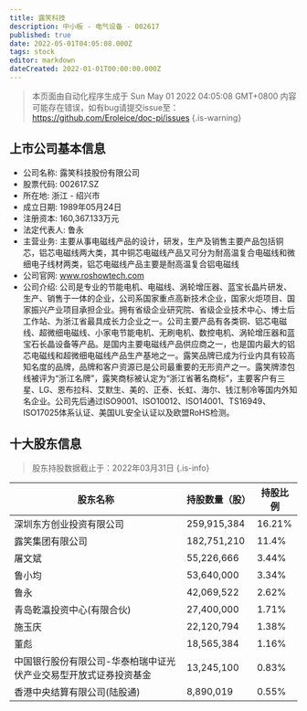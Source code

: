 ```yaml
---
title: 露笑科技
description: 中小板 - 电气设备 - 002617
published: true
date: 2022-05-01T04:05:08.000Z
tags: stock
editor: markdown
dateCreated: 2022-01-01T00:00:00.000Z
---
```


> 本页面由自动化程序生成于 Sun May 01 2022 04:05:08 GMT+0800
> 内容可能存在错误，如有bug请提交issue至：https://github.com/Eroleice/doc-pi/issues
{.is-warning}

## 上市公司基本信息
- 公司名称: 露笑科技股份有限公司
- 股票代码: 002617.SZ
- 所在地: 浙江 - 绍兴市
- 成立日期: 1989年05月24日
- 注册资本: 160,367.133万元
- 法定代表人: 鲁永
- 主营业务: 主要从事电磁线产品的设计，研发，生产及销售主要产品包括铜芯，铝芯电磁线两大类，其中铜芯电磁线产品又可分为耐高温复合电磁线和微细电子线材两类，铝芯电磁线产品主要是耐高温复合铝电磁线
- 公司官网: www.roshowtech.com
- 公司介绍: 公司是专业的节能电机、电磁线、涡轮增压器、蓝宝长晶片研发、生产、销售于一体的企业，公司系国家重点高新技术企业，国家火炬项目、国家振兴产业项目承担企业。拥有省级企业研究院、省级企业技术中心、博士后工作站、为浙江省最具成长力企业之一。公司主要产品有各类铜、铝芯电磁线、超微细电磁线、小家电节能电机、无刷电机、数控电机、涡轮增压器和蓝宝石长晶设备等产品。是国内主要电磁线产品供应商之一，也是国内最大的铝芯电磁线和超微细电磁线产品生产基地之一。露笑品牌已成为行业内具有较高知名度的品牌，品牌和客户资源已是公司最重要的无形资产之一。露笑牌漆包线被评为“浙江名牌”，露笑商标被认定为“浙江省著名商标”，主要客户有三星、LG、恩布拉科、艾默生、美的、正泰、长虹、海尔、钱江制冷等国内外知名企业。公司先后通过ISO9001、ISO10012、ISO14001、TS16949、ISO17025体系认证、美国UL安全认证以及欧盟RoHS检测。


## 十大股东信息
> 股东持股数据截止于：2022年03月31日
{.is-info}

| 股东名称 | 持股数量（股） | 持股比例 |
| --- | --- | --- |
| 深圳东方创业投资有限公司 | 259,915,384 | 16.21% |
| 露笑集团有限公司 | 182,751,210 | 11.4% |
| 屠文斌 | 55,226,666 | 3.44% |
| 鲁小均 | 53,640,000 | 3.34% |
| 鲁永 | 42,069,522 | 2.62% |
| 青岛乾瀛投资中心(有限合伙) | 27,400,000 | 1.71% |
| 施玉庆 | 22,120,794 | 1.38% |
| 董彪 | 18,565,384 | 1.16% |
| 中国银行股份有限公司-华泰柏瑞中证光伏产业交易型开放式证券投资基金 | 13,245,100 | 0.83% |
| 香港中央结算有限公司(陆股通) | 8,890,019 | 0.55% |





